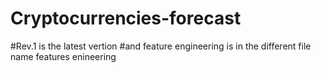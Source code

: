 # Cryptocurrencies-forecast

#Rev.1 is the latest vertion
#and feature engineering is in the different file name features enineering
